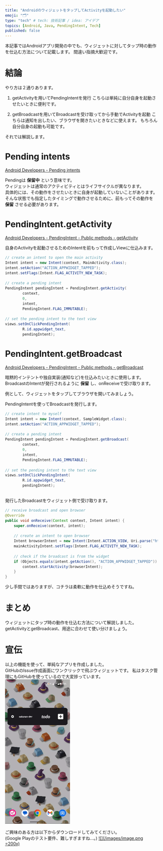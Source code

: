 ```yaml
---
title: "AndroidのウィジェットをタップしてActivityを起動したい"
emoji: "🗂"
type: "tech" # tech: 技術記事 / idea: アイデア
topics: [Android, Java, PendingIntent, Tech]
published: false
---
```


本記事ではAndroidアプリ開発の中でも、ウィジェットに対してタップ時の動作を仕込む方法について記載します。 
間違い指摘大歓迎です。

# 結論

やり方は２通りあります。
1. getActivityを用いてPendingIntentを発行
    こちらは単純に自分自身を起動させたいときに便利です。

1. getBroadcastを用いてBroadcastを受け取ってから手動でActivityを起動
    こちらは通知を出したい、ブラウザを開きたいときなどに使えます。
    もちろん自分自身の起動も可能です。

それでは解説します。

# Pending intents
[Android Developers - Pending intents](https://developer.android.com/privacy-and-security/risks/pending-intent)

Pendingは __保留中__ という意味です。  
ウィジェットは通常のアクティビティとはライフサイクルが異なります。  
具体的には、その動作をさせたいときに自身が起動していないことがあります。  
そんな状態でも指定したタイミングで動作させるために、前もってその動作を __保留__ させる必要があります。

# PendingIntent.getActivity

[Android Developers - PendingIntent - Public methods -  getActivity](https://developer.android.com/reference/android/app/PendingIntent#getActivity(android.content.Context,%20int,%20android.content.Intent,%20int,%20android.os.Bundle))

自身のActivityを起動させるためのIntentを前もって作成しViewに仕込みます。

```java:SampleWidget.java
// create an intent to open the main activity
Intent intent = new Intent(context, MainActivity.class);
intent.setAction("ACTION_APPWIDGET_TAPPED");
intent.setFlags(Intent.FLAG_ACTIVITY_NEW_TASK);

// create a pending intent
PendingIntent pendingIntent = PendingIntent.getActivity(
        context,
        0,
        intent,
        PendingIntent.FLAG_IMMUTABLE);

// set the pending intent to the text view
views.setOnClickPendingIntent(
        R.id.appwidget_text,
        pendingIntent);
```

# PendingIntent.getBroadcast

[Android Developers - PendingIntent - Public methods - getBroadcast](https://developer.android.com/reference/android/app/PendingIntent#getBroadcast(android.content.Context,%20int,%20android.content.Intent,%20int))

暗黙的インテントや独自実装(通知など)を仕込みたいときに使用します。  
BroadcastのIntentが発行されるように __保留__ し、onReceiveで受け取ります。 

例として、ウィジェットをタップしてブラウザを開いてみましょう。

PendingIntentを使ってBroadcastを発行します。  

```java:SampleWidget.java
// create intent to myself
Intent intent = new Intent(context, SampleWidget.class);
intent.setAction("ACTION_APPWIDGET_TAPPED");

// create a pending intent
PendingIntent pendingIntent = PendingIntent.getBroadcast(
        context,
        0,
        intent,
        PendingIntent.FLAG_IMMUTABLE);

// set the pending intent to the text view
views.setOnClickPendingIntent(
        R.id.appwidget_text,
        pendingIntent);
    
```

発行したBroadcastをウィジェット側で受け取ります。
```java:SampleWidget.java
// receive broadcast and open browser
@Override
public void onReceive(Context context, Intent intent) {
    super.onReceive(context, intent);

    // create an intent to open browser
    Intent browserIntent = new Intent(Intent.ACTION_VIEW, Uri.parse("https://example.com"));
    mainActivityIntent.setFlags(Intent.FLAG_ACTIVITY_NEW_TASK);

    // check if the broadcast is from the widget
    if (Objects.equals(intent.getAction(), "ACTION_APPWIDGET_TAPPED")) {
        context.startActivity(browserIntent);
    }
}
```

少し手間ではありますが、コチラは柔軟に動作を仕込めそうですね。

# まとめ
ウィジェットにタップ時の動作を仕込む方法について解説しました。  
getActivityとgetBroadcast、用途に合わせて使い分けましょう。  

# 宣伝
以上の機能を使って、単純なアプリを作成しました。  
GitHubのIssue作成画面にワンクリックで飛ぶウィジェットです。
私はタスク管理にもGitHubを使っているので大変捗っています。
![](/images/screen.gif)

ご興味のある方は以下からダウンロードしてみてください。  
(Google Playのテスト要件、難しすぎますね...。)
[![](/images/image.png =200x)](https://www.amazon.co.jp/gp/product/B0CR7TJ67S)
